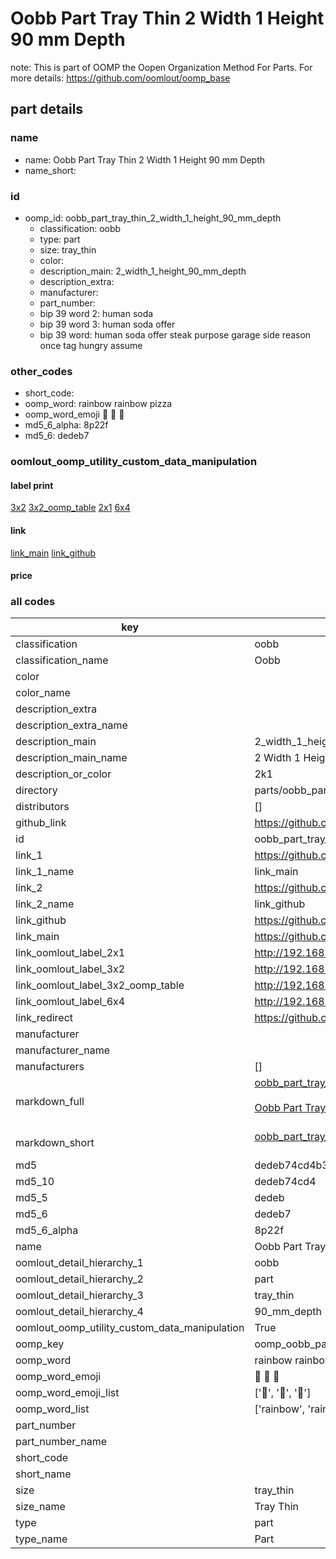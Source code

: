 # Oobb Part Tray Thin 2 Width 1 Height 90 mm Depth  

note: This is part of OOMP the Oopen Organization Method For Parts. For more details: https://github.com/oomlout/oomp_base

##  part details
  







### name
* name: Oobb Part Tray Thin 2 Width 1 Height 90 mm Depth
* name_short: 
### id
* oomp_id: oobb_part_tray_thin_2_width_1_height_90_mm_depth
  * classification: oobb
  * type: part
  * size: tray_thin
  * color: 
  * description_main: 2_width_1_height_90_mm_depth
  * description_extra: 
  * manufacturer: 
  * part_number: 
  * bip 39 word 2: human soda
  * bip 39 word 3: human soda offer
  * bip 39 word: human soda offer steak purpose garage side reason once tag hungry assume

### other_codes
* short_code: 
* oomp_word: rainbow rainbow pizza
* oomp_word_emoji :rainbow: :rainbow: :pizza:
* md5_6_alpha: 8p22f
* md5_6: dedeb7






### oomlout_oomp_utility_custom_data_manipulation
#### label print
[3x2](http://192.168.1.245:1112/?label=oomp%208p22f)
[3x2_oomp_table](http://192.168.1.108:1112/?label=oomp%208p22f)
[2x1](http://192.168.1.242:1112/?label=oomp%208p22f)
[6x4](http://192.168.1.55:1112/?label=oomp%208p22f)    

#### link

[link_main](https://github.com/oomlout/oomlout_oomp_version_1_messy/tree/main/parts/oobb_part_tray_thin_2_width_1_height_90_mm_depth) [link_github](https://github.com/oomlout/oomlout_oomp_version_1_messy/tree/main/parts/oobb_part_tray_thin_2_width_1_height_90_mm_depth)                             

#### price







### all codes 
| key | value |  
| --- | --- |  
| classification | oobb |  
| classification_name | Oobb |  
| color |  |  
| color_name |  |  
| description_extra |  |  
| description_extra_name |  |  
| description_main | 2_width_1_height_90_mm_depth |  
| description_main_name | 2 Width 1 Height 90 mm Depth |  
| description_or_color | 2k1 |  
| directory | parts/oobb_part_tray_thin_2_width_1_height_90_mm_depth |  
| distributors | [] |  
| github_link | https://github.com/oomlout/oomlout_oomp_part_src/tree/main/parts/oobb_part_tray_thin_2_width_1_height_90_mm_depth |  
| id | oobb_part_tray_thin_2_width_1_height_90_mm_depth |  
| link_1 | https://github.com/oomlout/oomlout_oomp_version_1_messy/tree/main/parts/oobb_part_tray_thin_2_width_1_height_90_mm_depth |  
| link_1_name | link_main |  
| link_2 | https://github.com/oomlout/oomlout_oomp_version_1_messy/tree/main/parts/oobb_part_tray_thin_2_width_1_height_90_mm_depth |  
| link_2_name | link_github |  
| link_github | https://github.com/oomlout/oomlout_oomp_version_1_messy/tree/main/parts/oobb_part_tray_thin_2_width_1_height_90_mm_depth |  
| link_main | https://github.com/oomlout/oomlout_oomp_version_1_messy/tree/main/parts/oobb_part_tray_thin_2_width_1_height_90_mm_depth |  
| link_oomlout_label_2x1 | http://192.168.1.242:1112/?label=oomp%208p22f |  
| link_oomlout_label_3x2 | http://192.168.1.245:1112/?label=oomp%208p22f |  
| link_oomlout_label_3x2_oomp_table | http://192.168.1.108:1112/?label=oomp%208p22f |  
| link_oomlout_label_6x4 | http://192.168.1.55:1112/?label=oomp%208p22f |  
| link_redirect | https://github.com/oomlout/oomlout_oomp_version_1_messy/tree/main/parts/oobb_part_tray_thin_2_width_1_height_90_mm_depth |  
| manufacturer |  |  
| manufacturer_name |  |  
| manufacturers | [] |  
| markdown_full | [oobb_part_tray_thin_2_width_1_height_90_mm_depth](none)<br>[](none)<br>[Oobb Part Tray Thin 2 Width 1 Height 90 Mm Depth](none)<br><br> |  
| markdown_short | [oobb_part_tray_thin_2_width_1_height_90_mm_depth](none)<br><br> |  
| md5 | dedeb74cd4b318fd7dd73d5132f38b76 |  
| md5_10 | dedeb74cd4 |  
| md5_5 | dedeb |  
| md5_6 | dedeb7 |  
| md5_6_alpha | 8p22f |  
| name | Oobb Part Tray Thin 2 Width 1 Height 90 mm Depth |  
| oomlout_detail_hierarchy_1 | oobb |  
| oomlout_detail_hierarchy_2 | part |  
| oomlout_detail_hierarchy_3 | tray_thin |  
| oomlout_detail_hierarchy_4 | 90_mm_depth |  
| oomlout_oomp_utility_custom_data_manipulation | True |  
| oomp_key | oomp_oobb_part_tray_thin_2_width_1_height_90_mm_depth |  
| oomp_word | rainbow rainbow pizza |  
| oomp_word_emoji | :rainbow: :rainbow: :pizza: |  
| oomp_word_emoji_list | [':rainbow:', ':rainbow:', ':pizza:'] |  
| oomp_word_list | ['rainbow', 'rainbow', 'pizza'] |  
| part_number |  |  
| part_number_name |  |  
| short_code |  |  
| short_name |  |  
| size | tray_thin |  
| size_name | Tray Thin |  
| type | part |  
| type_name | Part |  
